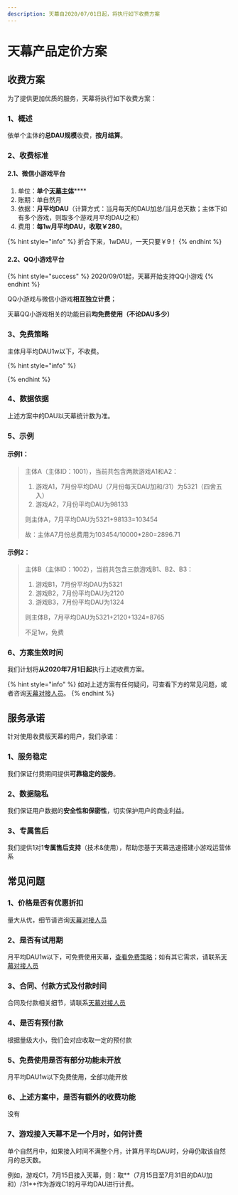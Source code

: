 ```yaml
---
description: 天幕自2020/07/01日起，将执行如下收费方案
---
```


# 天幕产品定价方案

## 收费方案

为了提供更加优质的服务，天幕将执行如下收费方案：

### 1、概述

依单个主体的**总DAU规模**收费，**按月结算**。

### 2、收费标准

#### 2.1、微信小游戏平台

1. 单位：**单个**[**天幕主体**](./#2-zhu-ti)\*\*\*\*
2. 账期：单自然月
3. 依据：**月平均DAU**（计算方式：当月每天的DAU加总/当月总天数；主体下如有多个游戏，则取多个游戏月平均DAU之和）
4. 费用：**每1w月平均DAU，收取￥280**。

{% hint style="info" %}
折合下来，1wDAU，一天只要￥9！
{% endhint %}

#### 2.2、QQ小游戏平台

{% hint style="success" %}
2020/09/01起，天幕开始支持QQ小游戏
{% endhint %}

QQ小游戏与微信小游戏**相互独立计费**；

天幕QQ小游戏相关的功能目前**均免费使用（不论DAU多少）**

### 3、免费策略

主体月平均DAU1w以下，不收费。

{% hint style="info" %}

{% endhint %}

### 4、数据依据

上述方案中的DAU以天幕统计数为准。

### 5、示例

#### 示例1：

> 主体A（主体ID：1001），当前共包含两款游戏A1和A2：
>
> 1. 游戏A1，7月份平均DAU（7月份每天DAU加和/31）为5321（四舍五入）
> 2. 游戏A2，7月份平均DAU为98133
>
> 则主体A，7月平均DAU为5321+98133=103454
>
> 故：主体A7月份总费用为103454/10000\*280=2896.71

#### 示例2：

> 主体B（主体ID：1002），当前共包含三款游戏B1、B2、B3：
>
> 1. 游戏B1，7月份平均DAU为5321
> 2. 游戏B2，7月份平均DAU为2120
> 3. 游戏B3，7月份平均DAU为1324
>
> 则主体B，7月平均DAU为5321+2120+1324=8765
>
> 不足1w，免费

### 6、方案生效时间

我们计划将**从2020年7月1日起**执行上述收费方案。

{% hint style="info" %}
如对上述方案有任何疑问，可查看下方的常见问题，或者咨询[天幕对接人员](contact.md#chan-pin-shi-yong-ji-shu-zhi-chi)。
{% endhint %}

## 服务承诺

针对使用收费版天幕的用户，我们承诺：

### 1、服务稳定

我们保证付费期间提供**可靠稳定的服务**。

### 2、数据隐私

我们保证用户数据的**安全性和保密性**，切实保护用户的商业利益。

### 3、专属售后

我们提供1对1**专属售后支持**（技术&使用），帮助您基于天幕迅速搭建小游戏运营体系

## 常见问题

### 1、价格是否有优惠折扣

量大从优，细节请咨询[天幕对接人员](contact.md#ji-shu-zhi-chi)

### 2、是否有试用期

月平均DAU1w以下，可免费使用天幕，[查看免费策略](price.md#3-mian-fei-ce-lve)；如有其它需求，请联系[天幕对接人员](contact.md#ji-shu-zhi-chi)

### 3、合同、付款方式及付款时间

合同及付款相关细节，请联系[天幕对接人员](contact.md#ji-shu-zhi-chi)

### 4、是否有预付款

根据量级大小，我们会对应收取一定的预付款

### 5、免费使用是否有部分功能未开放

月平均DAU1w以下免费使用，全部功能开放

### 6、上述方案中，是否有额外的收费功能

没有

### 7、游戏接入天幕不足一个月时，如何计费

单个自然月中，如果接入时间不满整个月，计算月平均DAU时，分母仍取该自然月的总天数。

例如，游戏C1，7月15日接入天幕，则：取**（7月15日至7月31日的DAU加和）/31**作为游戏C1的月平均DAU进行计费。





